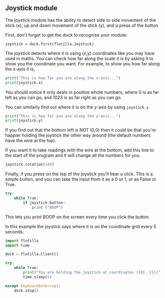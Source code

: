 ## Joystick module

The joystick module has the ability to detect side to side movement of the stick (x), up and down movement of the stick (y), and a press of the button.

First, don't forget to get the dock to recognise your module:

`joystick = dock.first(flotilla.Joystick)`

The joystick detects where it is using (x,y) coordinates like you may have used in maths. 
You can check how far along the scale it is by asking it to show you the coordinate you want.
For example, to show you how far along the x-axis it is, 

```python
print("This is how far you are along the x-axis...")
print(joystick.x)
```

You should notice it only deals in positive whole numbers, where 0 is as far left as you can go, and 1023 is as far right as you can go.

You can similarly find out where it is on the y-axis by using `joystick.y`

```python
print("This is how far you are along the y-axis...")
print(joystick.y)
```

If you find out that the bottom left is NOT (0,0) then it could be that you're happier holding the joystick the other way around (the default numbers have the wire at the top).

If you want it to take readings with the wire at the bottom, add this line to the start of the program and it will change all the numbers for you.

```python
joystick.rotation(180)
```

Finally, if you press on the top of the joystick you'll hear a click. This is a simple button, and you can take the input from it as a 0 or 1, or as False or True.

```python
try:
	while True:
		if joystick.button:
			print ("BOOP")
```

This lets you print BOOP on the screen every time you click the button.

In this example the joystick says where it is on the coordinate grid every 5 seconds.

```python
import flotilla
import time

dock = flotilla.Client()

try:
	while True:
		print("You are holding the joystick at coordinates ({0}, {1})".format(joystick.x, joystick.y))
		time.sleep(5)

except KeyboardInterrupt:
	dock.stop()
```

